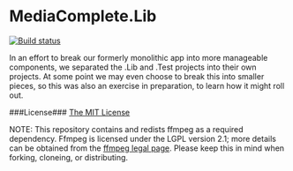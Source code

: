 # MediaComplete.Lib

[![Build status](https://ci.appveyor.com/api/projects/status/2sn90nyyot32gle1?svg=true)](https://ci.appveyor.com/project/Void-Pointer/mediacomplete-lib)

In an effort to break our formerly monolithic app into more manageable components, we separated the .Lib and .Test projects into their own projects. At some point we may even choose to break this into smaller pieces, so this was also an exercise in preparation, to learn how it might roll out.


###License###
[The MIT License](http://opensource.org/licenses/MIT)

NOTE: This repository contains and redists ffmpeg as a required dependency. Ffmpeg is licensed under the LGPL version 2.1; more details can be obtained from the [ffmpeg legal page](https://ffmpeg.org/legal.html). Please keep this in mind when forking, cloneing, or distributing. 
